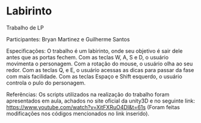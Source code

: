 # Labirinto

Trabalho de LP

Participantes: Bryan Martinez e Guilherme Santos

Especificações: O trabalho é um labirinto, onde seu objetivo é sair dele antes que as portas fechem. 
Com as teclas W, A, S e D, o usuário movimenta o personagem.
Com a rotação do mouse, o usuário olha ao seu redor.
Com as teclas Q, e E, o usuário acessas as dicas para passar da fase com mais facilidade.
Com as teclas Espaço e Shift esquerdo, o usuário controla o pulo do personagem.

Referências: Os scripts utilizados na realização do trabalho foram apresentados em aula, achados no site oficial da unity3D e no seguinte link: https://www.youtube.com/watch?v=XitFXRuO4DI&t=61s (Foram feitas modificações nos códigos mencionados no link inserido).
